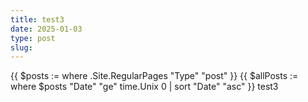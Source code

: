 ```yaml
---
title: test3
date: 2025-01-03
type: post
slug: 
---
```

{{ $posts := where .Site.RegularPages "Type" "post" }}
{{ $allPosts := where $posts "Date" "ge" time.Unix 0 | sort "Date" "asc" }}
test3